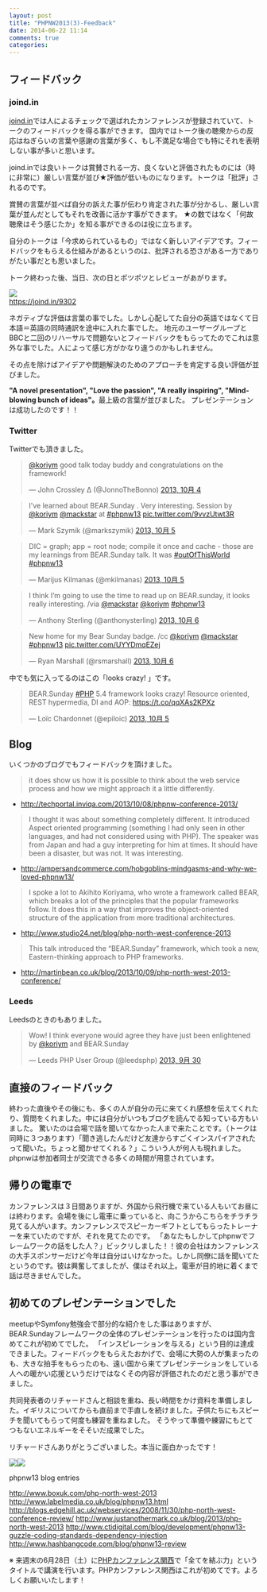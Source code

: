 ```yaml
---
layout: post
title: "PHPNW2013(3)-Feedback"
date: 2014-06-22 11:14
comments: true
categories:
---
```


## フィードバック

### joind.in

<a href="joind.in">joind.in</a>では人によるチェックで選ばれたカンファレンスが登録されていて、トークのフィードバックを得る事ができます。
国内ではトーク後の聴衆からの反応はねぎらいの言葉や感謝の言葉が多く、もし不満足な場合でも特にそれを表明しない事が多いと思います。

joind.inでは良いトークは賞賛される一方、良くないと評価されたものには（時に非常に）厳しい言葉が並び★評価が低いものになります。トークは「批評」されるのです。

賞賛の言葉が並べば自分の訴えた事が伝わり肯定された事が分かるし、厳しい言葉が並んだとしてもそれを改善に活かす事ができます。
★の数ではなく「何故聴衆はそう感じたか」を知る事ができるのは役に立ちます。

自分のトークは「今求められているもの」ではなく新しいアイデアです。フィードバックをもらえる仕組みがあるというのは、批評される恐さがある一方でありがたい事だとも思いました。

トーク終わった後、当日、次の日とポツポツとレビューがあがります。

<a href="https://joind.in/9302"><img src="/images/phpnw13/joindin.png"><br>
https://joind.in/9302</a>

ネガティブな評価は言葉の事でした。しかし心配してた自分の英語ではなくて日本語＝英語の同時通訳を途中に入れた事でした。
地元のユーザーグループとBBCと二回のリハーサルで問題ないとフィードバックをもらってたのでこれは意外な事でした。人によって感じ方がかなり違うのかもしれません。

その点を除けばアイデアや問題解決のためのアプローチを肯定する良い評価が並びました。

<b>"A novel presentation", "Love the passion", "A really inspiring", "Mind-blowing bunch of ideas"。</b>最上級の言葉が並びました。
プレゼンテーションは成功したのです！！


### Twitter

Twitterでも頂きました。


<blockquote class="twitter-tweet" lang="ja"><p><a href="https://twitter.com/koriym">@koriym</a> good talk today buddy and congratulations on the framework!</p>&mdash; John Crossley ∆ (@JonnoTheBonno) <a href="https://twitter.com/JonnoTheBonno/statuses/386174891222786048">2013, 10月 4</a></blockquote>
<script async src="//platform.twitter.com/widgets.js" charset="utf-8"></script>

<blockquote class="twitter-tweet" lang="ja"><p>I&#39;ve learned about BEAR.Sunday . Very interesting. Session by <a href="https://twitter.com/koriym">@koriym</a> <a href="https://twitter.com/mackstar">@mackstar</a> at <a href="https://twitter.com/search?q=%23phpnw13&amp;src=hash">#phpnw13</a> <a href="http://t.co/9vvzUtwt3R">pic.twitter.com/9vvzUtwt3R</a></p>&mdash; Mark Szymik (@markszymik) <a href="https://twitter.com/markszymik/statuses/386502810051026944">2013, 10月 5</a></blockquote>
<script async src="//platform.twitter.com/widgets.js" charset="utf-8"></script>

<blockquote class="twitter-tweet" lang="ja"><p>DIC = graph; app = root node; compile it once and cache - those are my learnings from BEAR.Sunday talk. It was <a href="https://twitter.com/search?q=%23outOfThisWorld&amp;src=hash">#outOfThisWorld</a> <a href="https://twitter.com/search?q=%23phpnw13&amp;src=hash">#phpnw13</a></p>&mdash; Marijus Kilmanas (@mkilmanas) <a href="https://twitter.com/mkilmanas/statuses/386509192670244864">2013, 10月 5</a></blockquote>
<script async src="//platform.twitter.com/widgets.js" charset="utf-8"></script>

<blockquote class="twitter-tweet" lang="ja"><p>I think I’m going to use the time to read up on BEAR.sunday, it looks really interesting. /via <a href="https://twitter.com/mackstar">@mackstar</a> <a href="https://twitter.com/koriym">@koriym</a> <a href="https://twitter.com/search?q=%23phpnw13&amp;src=hash">#phpnw13</a></p>&mdash; Anthony Sterling (@anthonysterling) <a href="https://twitter.com/anthonysterling/statuses/386728438880813057">2013, 10月 6</a></blockquote>
<script async src="//platform.twitter.com/widgets.js" charset="utf-8"></script>

<blockquote class="twitter-tweet" lang="ja"><p>New home for my Bear Sunday badge. /cc <a href="https://twitter.com/koriym">@koriym</a> <a href="https://twitter.com/mackstar">@mackstar</a> <a href="https://twitter.com/search?q=%23phpnw13&amp;src=hash">#phpnw13</a> <a href="http://t.co/UYYDmqEZej">pic.twitter.com/UYYDmqEZej</a></p>&mdash; Ryan Marshall (@rsmarshall) <a href="https://twitter.com/rsmarshall/statuses/386866175277551617">2013, 10月 6</a></blockquote>
<script async src="//platform.twitter.com/widgets.js" charset="utf-8"></script>

中でも気に入ってるのはこの「looks crazy! 」です。

<blockquote class="twitter-tweet" data-cards="hidden" lang="ja"><p>BEAR.Sunday <a href="https://twitter.com/search?q=%23PHP&amp;src=hash">#PHP</a> 5.4 framework looks crazy! Resource oriented, REST hypermedia, DI and AOP: <a href="https://t.co/qqXAs2KPXz">https://t.co/qqXAs2KPXz</a></p>&mdash; Loïc Chardonnet (@epiloic) <a href="https://twitter.com/epiloic/statuses/386520372503257088">2013, 10月 5</a></blockquote>
<script async src="//platform.twitter.com/widgets.js" charset="utf-8"></script>

## Blog

いくつかのブログでもフィードバックを頂けました。

> it does show us how it is possible to think about the web service process and how we might approach it a little differently.

- http://techportal.inviqa.com/2013/10/08/phpnw-conference-2013/


> I thought it was about something completely different. It introduced Aspect oriented programming (something I had only seen in other languages, and had not considered using with PHP). The speaker was from Japan and had a guy interpreting for him at times. It should have been a disaster, but was not. It was interesting.

- http://ampersandcommerce.com/hobgoblins-mindgasms-and-why-we-loved-phpnw13/

> I spoke a lot to Akihito Koriyama, who wrote a framework called BEAR, which breaks a lot of the principles that the popular frameworks follow. It does this in a way that improves the object-oriented structure of the application from more traditional architectures.

- http://www.studio24.net/blog/php-north-west-conference-2013

> This talk introduced the “BEAR.Sunday” framework, which took a new, Eastern-thinking approach to PHP frameworks.

- http://martinbean.co.uk/blog/2013/10/09/php-north-west-2013-conference/

### Leeds

Leedsのときのもありました。

<blockquote class="twitter-tweet" lang="ja"><p>Wow! I think everyone would agree they have just been enlightened by <a href="https://twitter.com/koriym">@koriym</a> and BEAR.Sunday</p>&mdash; Leeds PHP User Group (@leedsphp) <a href="https://twitter.com/leedsphp/statuses/384767549382356992">2013, 9月 30</a></blockquote>
<script async src="//platform.twitter.com/widgets.js" charset="utf-8"></script>



## 直接のフィードバック

終わった直後やその後にも、多くの人が自分の元に来てくれ感想を伝えてくれたり、質問をくれました。中には自分がいつもブログを読んでる知っている方もいました。
驚いたのは会場で話を聞いてなかった人まで来たことです。（トークは同時に３つあります）「聞き逃したんだけど友達からすごくインスパイアされたって聞いた。ちょっと聞かせてくれる？」こういう人が何人も現れました。
phpnwは参加者同士が交流できる多くの時間が用意されています。

## 帰りの電車で

カンファレンスは３日間ありますが、外国から飛行機で来ている人もいてお昼には終わります。会場を後にし電車に乗っていると、向こうからこちらをチラチラ見てる人がいます。カンファレンスでスピーカーギフトとしてもらったトレーナーを来ていたのですが、それを見てたのです。
「あなたもしかしてphpnwでフレームワークの話をした人？」ビックリしました！！彼の会社はカンファレンスの大手スポンサーだけど今年は自分はいけなかった。しかし同僚に話を聞いてたというのです。彼は興奮してましたが、僕はそれ以上。電車が目的地に着くまで話は尽きませんでした。

## 初めてのプレゼンテーションでした

meetupやSymfony勉強会で部分的な紹介をした事はありますが、BEAR.Sundayフレームワークの全体のプレゼンテーションを行ったのは国内含めてこれが初めてでした。
「インスピレーションを与える」という目的は達成できました。フィードバックをもらえたおかげで、会場に大勢の人が集まったのも、大きな拍手をもらったのも、遠い国から来てプレゼンテーションをしている人への暖かい応援というだけではなくその内容が評価されたのだと思う事ができました。

共同発表者のリチャードさんと相談を重ね、長い時間をかけ資料を準備しました。イギリスについてからも直前まで手直しを続けました。子供たちにもスピーチを聞いてもらって何度も練習を重ねました。
そうやって準備や練習にもとてつもないエネルギーをそそいだ成果でした。

リチャードさんありがとうございました。本当に面白かったです！

<img src="/images/phpnw13/w_richard.jpg"><img src="/images/phpnw13/dog.jpg">


phpnw13 blog entries

http://www.boxuk.com/php-north-west-2013
http://www.labelmedia.co.uk/blog/phpnw13.html
http://blogs.edgehill.ac.uk/webservices/2008/11/30/php-north-west-conference-review/
http://www.justanothermark.co.uk/blog/2013/php-north-west-2013
http://www.ctidigital.com/blog/development/phpnw13-guzzle-coding-standards-dependency-injection
http://www.hashbangcode.com/blog/phpnw13-review

※ 来週末の6月28日（土）に<a href="http://conference.kphpug.jp/2014/">PHPカンファレンス関西</a>で「全てを結ぶ力」というタイトルで講演を行います。PHPカンファレンス関西はこれが初めてです。よろしくお願いいたします！

